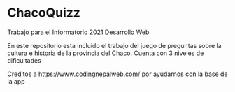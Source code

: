 # ChacoQuizz
Trabajo para el Informatorio 2021 Desarrollo Web

En este repositorio esta incluido el trabajo del juego de preguntas sobre la cultura  e historia
de la provincia del Chaco. Cuenta con 3 niveles de dificultades

Creditos a https://www.codingnepalweb.com/ por ayudarnos con la base de la app
